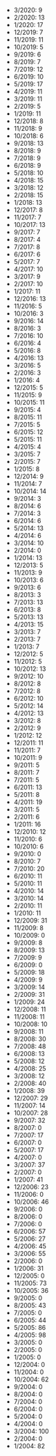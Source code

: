 *  3/2020: 9
*  2/2020: 13
*  1/2020: 17
*  12/2019: 7
*  11/2019: 11
*  10/2019: 5
*  9/2019: 6
*  8/2019: 7
*  7/2019: 12
*  6/2019: 10
*  5/2019: 17
*  4/2019: 11
*  3/2019: 11
*  2/2019: 5
*  1/2019: 11
*  12/2018: 8
*  11/2018: 9
*  10/2018: 6
*  9/2018: 13
*  8/2018: 9
*  7/2018: 9
*  6/2018: 9
*  5/2018: 10
*  4/2018: 15
*  3/2018: 12
*  2/2018: 15
*  1/2018: 13
*  12/2017: 8
*  11/2017: 7
*  10/2017: 13
*  9/2017: 7
*  8/2017: 4
*  7/2017: 8
*  6/2017: 6
*  5/2017: 7
*  4/2017: 10
*  3/2017: 9
*  2/2017: 10
*  1/2017: 11
*  12/2016: 13
*  11/2016: 5
*  10/2016: 3
*  9/2016: 14
*  8/2016: 3
*  7/2016: 10
*  6/2016: 4
*  5/2016: 8
*  4/2016: 13
*  3/2016: 5
*  2/2016: 3
*  1/2016: 4
*  12/2015: 5
*  11/2015: 9
*  10/2015: 11
*  9/2015: 4
*  8/2015: 11
*  7/2015: 5
*  6/2015: 12
*  5/2015: 11
*  4/2015: 4
*  3/2015: 7
*  2/2015: 7
*  1/2015: 8
*  12/2014: 9
*  11/2014: 7
*  10/2014: 14
*  9/2014: 3
*  8/2014: 6
*  7/2014: 3
*  6/2014: 6
*  5/2014: 13
*  4/2014: 6
*  3/2014: 10
*  2/2014: 0
*  1/2014: 13
*  12/2013: 5
*  11/2013: 9
*  10/2013: 6
*  9/2013: 6
*  8/2013: 3
*  7/2013: 13
*  6/2013: 8
*  5/2013: 13
*  4/2013: 15
*  3/2013: 7
*  2/2013: 7
*  1/2013: 7
*  12/2012: 5
*  11/2012: 5
*  10/2012: 13
*  9/2012: 10
*  8/2012: 8
*  7/2012: 8
*  6/2012: 10
*  5/2012: 14
*  4/2012: 13
*  3/2012: 8
*  2/2012: 9
*  1/2012: 12
*  12/2011: 11
*  11/2011: 7
*  10/2011: 9
*  9/2011: 5
*  8/2011: 7
*  7/2011: 5
*  6/2011: 13
*  5/2011: 8
*  4/2011: 19
*  3/2011: 5
*  2/2011: 6
*  1/2011: 16
*  12/2010: 12
*  11/2010: 6
*  10/2010: 6
*  9/2010: 0
*  8/2010: 7
*  7/2010: 20
*  6/2010: 11
*  5/2010: 11
*  4/2010: 14
*  3/2010: 14
*  2/2010: 11
*  1/2010: 11
*  12/2009: 31
*  11/2009: 8
*  10/2009: 0
*  9/2009: 8
*  8/2009: 13
*  7/2009: 9
*  6/2009: 0
*  5/2009: 18
*  4/2009: 9
*  3/2009: 14
*  2/2009: 31
*  1/2009: 24
*  12/2008: 11
*  11/2008: 11
*  10/2008: 10
*  9/2008: 11
*  8/2008: 30
*  7/2008: 48
*  6/2008: 13
*  5/2008: 12
*  4/2008: 25
*  3/2008: 12
*  2/2008: 40
*  1/2008: 39
*  12/2007: 29
*  11/2007: 14
*  10/2007: 28
*  9/2007: 32
*  8/2007: 0
*  7/2007: 17
*  6/2007: 0
*  5/2007: 17
*  4/2007: 0
*  3/2007: 37
*  2/2007: 0
*  1/2007: 41
*  12/2006: 23
*  11/2006: 0
*  10/2006: 46
*  9/2006: 0
*  8/2006: 0
*  7/2006: 0
*  6/2006: 57
*  5/2006: 27
*  4/2006: 45
*  3/2006: 55
*  2/2006: 0
*  1/2006: 31
*  12/2005: 0
*  11/2005: 73
*  10/2005: 36
*  9/2005: 0
*  8/2005: 43
*  7/2005: 0
*  6/2005: 44
*  5/2005: 86
*  4/2005: 98
*  3/2005: 0
*  2/2005: 0
*  1/2005: 0
*  12/2004: 0
*  11/2004: 0
*  10/2004: 62
*  9/2004: 0
*  8/2004: 0
*  7/2004: 0
*  6/2004: 0
*  5/2004: 0
*  4/2004: 0
*  3/2004: 100
*  2/2004: 0
*  1/2004: 82
